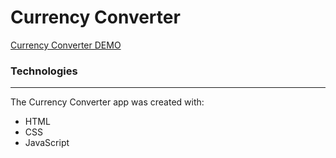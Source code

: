 # Currency Converter

[Currency Converter DEMO](https://anastasiyac.github.io/currency-converter/)


### Technologies
____________________________
The Currency Converter app was created with:

+ HTML
+ CSS
+ JavaScript